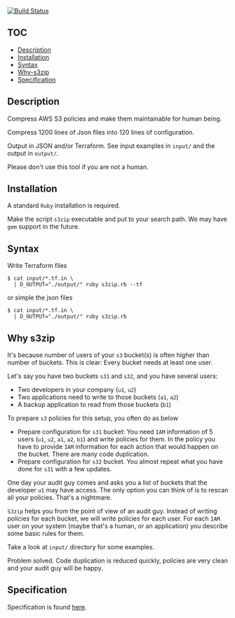[![Build Status](https://travis-ci.org/icy/s3zip.svg?branch=master)](https://travis-ci.org/icy/s3zip)

## TOC

* [Description](#description)
* [Installation](#installation)
* [Syntax](#syntax)
* [Why-s3zip](#why-s3zip)
* [Specification](#specification)

## Description

Compress AWS S3 policies and make them maintainable for human being.

Compress 1200 lines of Json files into 120 lines of configuration.

Output in JSON and/or Terraform.
See input examples in `input/` and the output in `output/`.

Please don't use this tool if you are not a human.

## Installation

A standard `Ruby` installation is required.

Make the script `s3zip` executable and put to your search path.
We may have `gem` support in the future.

## Syntax

Write Terraform files

```
$ cat input/*.tf.in \
  | D_OUTPUT="./output/" ruby s3zip.rb --tf
```

or simple the json files

```
$ cat input/*.tf.in \
  | D_OUTPUT="./output/" ruby s3zip.rb
```

## Why s3zip

It's because number of users of your `s3` bucket(s) is
often higher than number of buckets.
This is clear: Every bucket needs at least one user.

Let's say you have two buckets `s31` and `s32`, and you have several users:

* Two developers in your company (`u1`, `u2`)
* Two applications need to write to those buckets (`a1`, `a2`)
* A backup application to read from those buckets (`b1`)

To prepare `s3` policies for this setup, you often do as below

* Prepare configuration for `s31` bucket: You need `IAM` information of
  5 users (`u1`, `u2`, `a1`, `a2`, `b1`) and write policies for them.
  In the policy you have to provide `IAM` information for each action
  that would happen on the bucket. There are many code duplication.
* Prepare configuration for `s32` bucket. You almost repeat what you
  have done for `s31` with a few updates.

One day your audit guy comes and asks you a list of buckets that
the developer `u1` may have access. The only option you can think of
is to rescan all your policies. That's a nightmare.


`S3zip` helps you from the point of view of an audit guy. Instead of
writing policies for each bucket, we will write policies for each user.
For each `IAM` user on your system (maybe that's a human, or an application)
you describe some basic rules for them.

Take a look at `input/` directory for some examples.

Problem solved. Code duplication is reduced quickly, policies are very
clean and your audit guy will be happy.

## Specification

Specification is found [here](SPECIFICATION.md).

